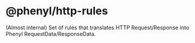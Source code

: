 # @phenyl/http-rules
(Almost internal) Set of rules that translates HTTP Request/Response into Phenyl RequestData/ResponseData.